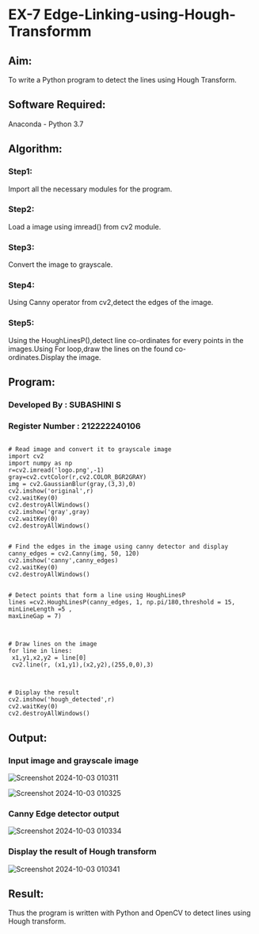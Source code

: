 #  EX-7 Edge-Linking-using-Hough-Transformm
## Aim:
To write a Python program to detect the lines using Hough Transform.

## Software Required:
Anaconda - Python 3.7

## Algorithm:
### Step1:

Import all the necessary modules for the program.
### Step2:

Load a image using imread() from cv2 module.
### Step3:

Convert the image to grayscale.
### Step4:

Using Canny operator from cv2,detect the edges of the image.
### Step5:

Using the HoughLinesP(),detect line co-ordinates for every points in the images.Using For loop,draw the lines on the found co-ordinates.Display the image.

## Program:
### Developed By : SUBASHINI S
### Register Number : 212222240106
```

# Read image and convert it to grayscale image
import cv2
import numpy as np
r=cv2.imread('logo.png',-1)
gray=cv2.cvtColor(r,cv2.COLOR_BGR2GRAY)
img = cv2.GaussianBlur(gray,(3,3),0)
cv2.imshow('original',r)
cv2.waitKey(0)
cv2.destroyAllWindows()
cv2.imshow('gray',gray)
cv2.waitKey(0)
cv2.destroyAllWindows()


# Find the edges in the image using canny detector and display
canny_edges = cv2.Canny(img, 50, 120)
cv2.imshow('canny',canny_edges)
cv2.waitKey(0)
cv2.destroyAllWindows()


# Detect points that form a line using HoughLinesP
lines =cv2.HoughLinesP(canny_edges, 1, np.pi/180,threshold = 15, minLineLength =5 ,
maxLineGap = 7)



# Draw lines on the image
for line in lines:
 x1,y1,x2,y2 = line[0]
 cv2.line(r, (x1,y1),(x2,y2),(255,0,0),3)



# Display the result
cv2.imshow('hough_detected',r)
cv2.waitKey(0)
cv2.destroyAllWindows()
```


## Output:

### Input image and grayscale image

![Screenshot 2024-10-03 010311](https://github.com/user-attachments/assets/df2e6e3f-1ce2-4add-9f5d-0ff9c3025d8e)

![Screenshot 2024-10-03 010325](https://github.com/user-attachments/assets/0a1f269c-b2fe-4f1a-a044-f2ac48aecb86)


### Canny Edge detector output

![Screenshot 2024-10-03 010334](https://github.com/user-attachments/assets/5ec5fe41-2d80-4b45-a249-f6075bd31649)

### Display the result of Hough transform
![Screenshot 2024-10-03 010341](https://github.com/user-attachments/assets/5183299f-e3bd-4e58-ab0d-44ea2995984f)


## Result:
Thus the program is written with Python and OpenCV to detect lines using Hough transform.
